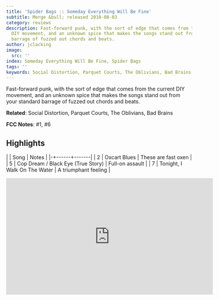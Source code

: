 ```yaml
---
title: 'Spider Bags :: Someday Everything Will Be Fine'
subtitle: Merge &bull; released 2018-08-03
category: reviews
description: Fast-forward punk, with the sort of edge that comes from the current
  DIY movement, and an unknown spice that makes the songs stand out from your standard
  barrage of fuzzed out chords and beats.
author: jclacking
image:
  src: ''
index: Someday Everything Will Be Fine, Spider Bags
tags: ''
keywords: Social Distortion, Parquet Courts, The Oblivians, Bad Brains, Merge
---
```

Fast-forward punk, with the sort of edge that comes from the current DIY movement, and an unknown spice that makes the songs stand out from your standard barrage of fuzzed out chords and beats.<!--more-->

**Related**: Social Distortion, Parquet Courts, The Oblivians, Bad Brains

**FCC Notes**: #1, #6

## Highlights

| | Song | Notes |
|-+------+-------|
| 2 | Oxcart Blues | These are fast oxen |
| 5 | Cop Dream / Black Eye (True Story) | Full-on assault |
| 7 | Tonight, I Walk On The Water | A triumphant feeling |

<div class="tlo-detail-video"><iframe width="560" height="315" src="https://www.youtube.com/embed/YTW5EIctMKs" frameborder="0" allow="autoplay; encrypted-media" allowfullscreen></iframe></div>

